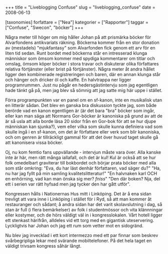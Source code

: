 +++
title = "Liveblogging Confuse"
slug = "liveblogging_confuse"
date = 2008-06-13

[taxonomies]
forfattare = ["Nea"]
kategorier = ["Rapporter"]
taggar = ["Confuse", "Swecon", "böcker"]
+++

Några meter till höger om mig håller Johan på att prismärka böcker för Alvarfondens antikvariats räkning. Böckerna kommer från en stor donation av (mestadels) "mjukfantasy" som Alvarfonden fick genom ett arv för en liten tid sedan. Runt bordet med böckerna står en intresserad klunga människor som ömsom kommer med spydiga kommentarer om titlar och omslag, ömsom köper böcker i stora travar och diskuterar olika författares relativa förtjänster (eller brist på förtjänster). Några meter åt andra hållet ligger den kombinerade registreringen och baren, där en annan klunga står och hänger och dricker öl och kaffe. En halvtrappa ner ligger programrummen. Just nu pågår en hedersgästintervju som jag egentligen hade tänkt gå på, men jag blev så sömnig att jag satte mig här uppe i stället.

Förra programpunkten var en panel om en sf-kanon, inte en musikalisk utan en litterär sådan. Det blev en ganska bra diskussion tyckte jag, som både berörde vad en kanon egentligen är (är det bara "bra" böcker som ingår, eller kan man säga att Normans Gor-böcker är kanoniska på grund av att de är så usla att alla borde läsa 20 sidor från en Gor-bok för att se hur djupe människan kan sjunka?), vem eller vilka som skulle kunna definiera vad som skulle ingå i en sf-kanon, om det är författare eller verk som blir kanoniska, och om genren är tillräckligt gammal för att det över huvud taget skulle gå att kanonisera vissa böcker.

Oj, nu kom femtio fans uppvällande - intervjun måste vara över. Alla kanske inte är här, men rätt många iallafall, och det är kul! Kul är också att se hur folk omedelbart graviterar till bokbordet och börjar prata böcker med alla som står omkring: "Eva, du har läst denhär författaren, vad säger du?" "Ha, nu har jag fyllt på min samling kvalitetslitteratur!" "En halvnaken karl OCH en enhörning, vad kan man önska sig mer? *fniss*" "Den där boken? Nja, del ett i serien var rätt hyfsad men jag tycker den har gått utför".

Kongressen hålls i Nationernas Hus mitt i Linköping. Det är å ena sidan trevligt att vara inne i Linköping i stället för i Ryd, så att man kommer åt restauranger och sådant; å andra sidan har det varit skolavslutning i dag, så stan är full (i flera bemärkelser) av folk i studentmössor och vita klännningar eller kostymer, och de hörs väldigt väl in i kongresslokalen. Vårt hotell ligger ett stenkast härifrån, alldeles vid ett torg med en gigantisk uteservering. Lyckligtvis har Johan och jag ett rum som vetter mot en sidogränd.

Nu blev jag invecklad i ett kort intermezzo med ett par finnar som beskrev svårbegripliga lekar med svärande mobiltelefoner. På det hela taget en väldigt trivsam kongress såhär långt.
